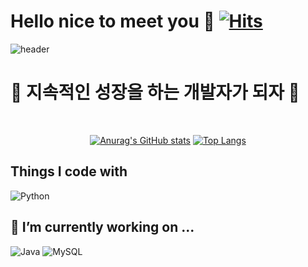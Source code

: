 # Hello nice to meet you 👋 [![Hits](https://hits.seeyoufarm.com/api/count/incr/badge.svg?url=https%3A%2F%2Fgithub.com%2Fgkdlf9812%2Fhit-counter&count_bg=%23438790&title_bg=%23899E36&icon=&icon_color=%23E7E7E7&title=%EB%B0%A9%EB%AC%B8%EC%9E%90+%EC%88%98&edge_flat=false)](https://hits.seeyoufarm.com)

<!--
**gkdlf9812/gkdlf9812** is a ✨ _special_ ✨ repository because its `README.md` (this file) appears on your GitHub profile.

Here are some ideas to get you started:

- 🔭 I’m currently working on ...
- 🌱 I’m currently learning ...
- 👯 I’m looking to collaborate on ...
- 🤔 I’m looking for help with ...
- 💬 Ask me about ...
- 📫 How to reach me: ...
- 😄 Pronouns: ...
- ⚡ Fun fact: ...
-->

![header](https://capsule-render.vercel.app/api?type=Waving&color=auto&height=300&section=header&text=welcome%20to%20my%20github&fontSize=60)
# :tada: 지속적인 성장을 하는 개발자가 되자 :tada:

</div>

<br>

<div align="center">
  
[![Anurag's GitHub stats](https://github-readme-stats.vercel.app/api?username=gkdlf9812)](https://github.com/anuraghazra/github-readme-stats)
[![Top Langs](https://github-readme-stats.vercel.app/api/top-langs/?username=gkdlf9812&layout=compact)](https://github.com/anuraghazra/github-readme-stats)
</div>


## Things I code with <br>
![Python](https://img.shields.io/badge/Python-FF9A00?style=round-square&logo=Python&logoColor=white)




## 🔭 I’m currently working on ... <br>
![Java](https://img.shields.io/badge/Java-007396?style=round-square&logo=Java&logoColor=white) ![MySQL](https://img.shields.io/badge/MySQL-4479A1?style=round-square&logo=MySQL&logoColor=white)
